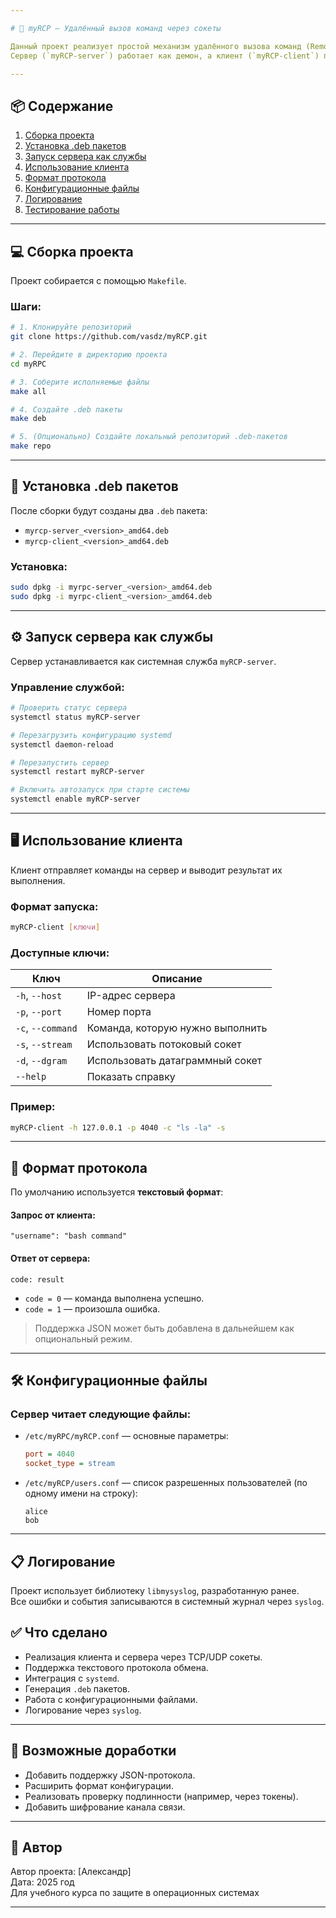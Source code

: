 ```yaml
---

# 🧠 myRCP — Удалённый вызов команд через сокеты

Данный проект реализует простой механизм удалённого вызова команд (Remote Procedure Call, RPC) через сетевые или UNIX-сокеты.  
Сервер (`myRCP-server`) работает как демон, а клиент (`myRCP-client`) позволяет отправлять команды на выполнение удалённо.

---
```


## 📦 Содержание

1. [Сборка проекта](#Сборка-проекта)
2. [Установка .deb пакетов](#Установка-deb-пакетов)
3. [Запуск сервера как службы](#Запуск-сервера-как-службы)
4. [Использование клиента](#Использование-клиента)
5. [Формат протокола](#Формат-протокола)
6. [Конфигурационные файлы](#Конфигурационные-файлы)
7. [Логирование](#Логирование)
8. [Тестирование работы](#Тестирование-работы)

---

## 💻 Сборка проекта

Проект собирается с помощью `Makefile`.

### Шаги:
```bash
# 1. Клонируйте репозиторий
git clone https://github.com/vasdz/myRCP.git

# 2. Перейдите в директорию проекта
cd myRPC

# 3. Соберите исполняемые файлы
make all

# 4. Создайте .deb пакеты
make deb

# 5. (Опционально) Создайте локальный репозиторий .deb-пакетов
make repo
```

---

## 📁 Установка .deb пакетов

После сборки будут созданы два `.deb` пакета:

- `myrcp-server_<version>_amd64.deb`
- `myrcp-client_<version>_amd64.deb`

### Установка:
```bash
sudo dpkg -i myrpc-server_<version>_amd64.deb
sudo dpkg -i myrpc-client_<version>_amd64.deb
```

---

## ⚙️ Запуск сервера как службы

Сервер устанавливается как системная служба `myRCP-server`.

### Управление службой:
```bash
# Проверить статус сервера
systemctl status myRCP-server

# Перезагрузить конфигурацию systemd
systemctl daemon-reload

# Перезапустить сервер
systemctl restart myRCP-server

# Включить автозапуск при старте системы
systemctl enable myRCP-server
```

---

## 🖥️ Использование клиента

Клиент отправляет команды на сервер и выводит результат их выполнения.

### Формат запуска:
```bash
myRCP-client [ключи]
```

### Доступные ключи:
| Ключ        | Описание                         |
|-------------|----------------------------------|
| `-h`, `--host`   | IP-адрес сервера                 |
| `-p`, `--port`   | Номер порта                      |
| `-c`, `--command`| Команда, которую нужно выполнить |
| `-s`, `--stream` | Использовать потоковый сокет     |
| `-d`, `--dgram`  | Использовать датаграммный сокет  |
| `--help`         | Показать справку                 |

### Пример:
```bash
myRCP-client -h 127.0.0.1 -p 4040 -c "ls -la" -s
```

---

## 📝 Формат протокола

По умолчанию используется **текстовый формат**:

#### Запрос от клиента:
```
"username": "bash command"
```

#### Ответ от сервера:
```
code: result
```
- `code = 0` — команда выполнена успешно.
- `code = 1` — произошла ошибка.

> Поддержка JSON может быть добавлена в дальнейшем как опциональный режим.

---

## 🛠️ Конфигурационные файлы

### Сервер читает следующие файлы:

- `/etc/myRPC/myRCP.conf` — основные параметры:
  ```ini
  port = 4040
  socket_type = stream
  ```

- `/etc/myRCP/users.conf` — список разрешенных пользователей (по одному имени на строку):
  ```
  alice
  bob
  ```

---

## 📋 Логирование

Проект использует библиотеку `libmysyslog`, разработанную ранее.  
Все ошибки и события записываются в системный журнал через `syslog`.

## ✅ Что сделано

- Реализация клиента и сервера через TCP/UDP сокеты.
- Поддержка текстового протокола обмена.
- Интеграция с `systemd`.
- Генерация `.deb` пакетов.
- Работа с конфигурационными файлами.
- Логирование через `syslog`.

---

## 🔄 Возможные доработки

- Добавить поддержку JSON-протокола.
- Расширить формат конфигурации.
- Реализовать проверку подлинности (например, через токены).
- Добавить шифрование канала связи.

---

## 🤝 Автор

Автор проекта: [Александр]  
Дата: 2025 год  
Для учебного курса по защите в операционных системах

---
